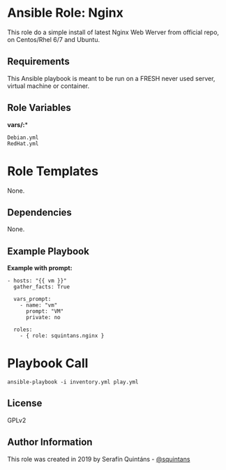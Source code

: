 Ansible Role: Nginx
===================

This role do a simple install of latest Nginx Web Werver from official repo, on Centos/Rhel 6/7 and Ubuntu.


Requirements
------------

This Ansible playbook is meant to be run on a FRESH never used server, virtual machine or container.

Role Variables
--------------

**vars/:***
```
Debian.yml
RedHat.yml
```

Role Templates
==============

None.

Dependencies
------------

None.

Example Playbook
----------------

**Example with prompt:**
```
- hosts: "{{ vm }}"
  gather_facts: True

  vars_prompt:
    - name: "vm"
      prompt: "VM"
      private: no

  roles:
    - { role: squintans.nginx }
```

Playbook Call
=============
```
ansible-playbook -i inventory.yml play.yml
```

License
-------

GPLv2

Author Information
------------------
This role was created in 2019 by Serafín Quintáns - [@squintans](http://www.twitter.com/squintans/)
